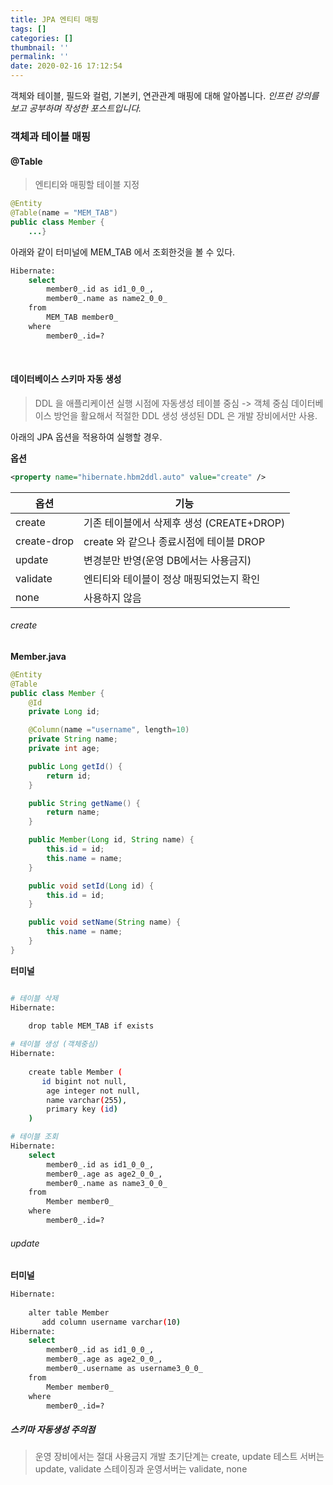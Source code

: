 ```yaml
---
title: JPA 엔티티 매핑
tags: []
categories: []
thumbnail: ''
permalink: ''
date: 2020-02-16 17:12:54
---
```


객체와 테이블, 필드와 컬럼, 기본키, 연관관계 매핑에 대해 알아봅니다.
*인프런 강의를 보고 공부하며 작성한 포스트입니다.*
<!-- excerpt -->

<!-- toc -->

### 객체과 테이블 매핑

#### @Table
>엔티티와 매핑할 테이블 지정

```java
@Entity
@Table(name = "MEM_TAB")
public class Member {
    ...}
```
아래와 같이 터미널에 MEM_TAB 에서 조회한것을 볼 수 있다.

```bash
Hibernate: 
    select
        member0_.id as id1_0_0_,
        member0_.name as name2_0_0_ 
    from
        MEM_TAB member0_ 
    where
        member0_.id=?
```
<br/>

#### 데이터베이스 스키마 자동 생성

> DDL 을 애플리케이션 실행 시점에 자동생성
테이블 중심 -> 객체 중심
데이터베이스 방언을 활요해서 적절한 DDL 생성
생성된 DDL 은 개발 장비에서만 사용.

아래의 JPA 옵션을 적용하여 실행할 경우.

__옵션__

```xml
<property name="hibernate.hbm2ddl.auto" value="create" />
```
|옵션|기능|
|----|---|
|create|기존 테이블에서 삭제후 생성 (CREATE+DROP)|
|create-drop|create 와 같으나 종료시점에 테이블 DROP|
|update|변경분만 반영(운영 DB에서는 사용금지)|
|validate|엔티티와 테이블이 정상 매핑되었는지 확인|
|none|사용하지 않음|

###### create

__Member.java__
```java
@Entity
@Table
public class Member {
    @Id
    private Long id;

    @Column(name ="username", length=10)
    private String name;
    private int age;

    public Long getId() {
        return id;
    }

    public String getName() {
        return name;
    }

    public Member(Long id, String name) {
        this.id = id;
        this.name = name;
    }

    public void setId(Long id) {
        this.id = id;
    }

    public void setName(String name) {
        this.name = name;
    }
}
```

__터미널__
```bash

# 테이블 삭제
Hibernate: 
    
    drop table MEM_TAB if exists

# 테이블 생성 (객체중심)
Hibernate: 
    
    create table Member (
       id bigint not null,
        age integer not null,
        name varchar(255),
        primary key (id)
    )   

# 테이블 조회
Hibernate: 
    select
        member0_.id as id1_0_0_,
        member0_.age as age2_0_0_,
        member0_.name as name3_0_0_ 
    from
        Member member0_ 
    where
        member0_.id=?

```

###### update

__터미널__
```bash
Hibernate: 
    
    alter table Member 
       add column username varchar(10)
Hibernate: 
    select
        member0_.id as id1_0_0_,
        member0_.age as age2_0_0_,
        member0_.username as username3_0_0_ 
    from
        Member member0_ 
    where
        member0_.id=?
```


##### 스키마 자동생성 주의점

> 운영 장비에서는 절대 사용금지
개발 초기단계는 create, update
테스트 서버는 update, validate
스테이징과 운영서버는 validate, none



